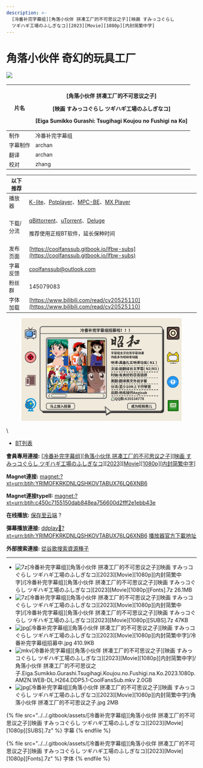 ```yaml
---
description: >-
  [冷番补完字幕组][角落小伙伴 拼凑工厂的不可思议之子][映画 すみっコぐらし
  ツギハギ工場のふしぎなコ][2023][Movie][1080p][内封简繁中字]
---
```


# 角落小伙伴 奇幻的玩具工厂

![](https://s21.ax1x.com/2024/07/30/pkLr6Xt.jpg)







| 片名   | <p>[角落小伙伴 拼凑工厂的不可思议之子]</p><p>[映画 すみっコぐらし ツギハギ工場のふしぎなコ]</p><p>[Eiga Sumikko Gurashi: Tsugihagi Koujou no Fushigi na Ko]</p> |
| ---- | -------------------------------------------------------------------------------------------------------------------------- |
| 制作   | 冷番补完字幕组                                                                                                                    |
| 字幕制作 | archan                                                                                                                     |
| 翻译   | archan                                                                                                                     |
| 校对   | zhang                                                                                                                      |

&#x20;

| 以下推荐  |                                                                                                                                                                                                                                              |
| ----- | -------------------------------------------------------------------------------------------------------------------------------------------------------------------------------------------------------------------------------------------- |
| 播放器   | [K-lite](https://codecguide.com/download\_kl.htm)、[Potplayer](https://potplayer.daum.net/)、[MPC-BE](https://sourceforge.net/projects/mpcbe/)、[MX Player](https://www.lanzoui.com/b688551)                                                    |
| 下载/分流 | <p><a href="https://github.com/c0re100/qBittorrent-Enhanced-Edition/releases">qBittorrent</a>、<a href="https://hungryxhz.lanzouu.com/iUAtd058gd4h">uTorrent</a>、<a href="https://deluge-torrent.org/">Deluge</a></p><p>推荐使用正规BT软件，延长保种时间</p> |
| 发布页面  | [https://coolfanssub.gitbook.io/lfbw-subs](https://coolfanssub.gitbook.io/lfbw-subs)                                                                                                                                                         |
| 字幕反馈  | coolfanssub@outlook.com                                                                                                                                                                                                                      |
| 粉丝群   | 145079083                                                                                                                                                                                                                                    |
| 字体加载  | [https://www.bilibili.com/read/cv20525110](https://www.bilibili.com/read/cv20525110)                                                                                                                                                         |

&#x20;

<figure><img src="../../.gitbook/assets/5a6a1839945ad256c3445cfbb771b189_978071a1a11bf17e9f995c7a73e90c02.jpg" alt=""><figcaption></figcaption></figure>

\


* [BT列表](https://share.dmhy.org/topics/view/675298\_2023\_Movie\_1080p.html#tabs-1)

**會員專用連接:** [\[冷番补完字幕组\]\[角落小伙伴 拼凑工厂的不可思议之子\]\[映画 すみっコぐらし ツギハギ工場のふしぎなコ\]\[2023\]\[Movie\]\[1080p\]\[内封简繁中字\]](https://dl.dmhy.org/2024/07/30/c450c7155150dab848ea756600d2fff2e1ebb43e.torrent)

**Magnet連接:** [magnet:?xt=urn:btih:YRIMOFKRKDNLQSHKOVTABUX76LQ6XNB6](https://magnet/?xt=urn:btih:YRIMOFKRKDNLQSHKOVTABUX76LQ6XNB6\&dn=\&tr=http%3A%2F%2F104.143.10.186%3A8000%2Fannounce\&tr=udp%3A%2F%2F104.143.10.186%3A8000%2Fannounce\&tr=http%3A%2F%2Ftracker.openbittorrent.com%3A80%2Fannounce\&tr=http%3A%2F%2Ftracker3.itzmx.com%3A6961%2Fannounce\&tr=http%3A%2F%2Ftracker4.itzmx.com%3A2710%2Fannounce\&tr=http%3A%2F%2Ftracker.publicbt.com%3A80%2Fannounce\&tr=http%3A%2F%2Ftracker.prq.to%2Fannounce\&tr=http%3A%2F%2Fopen.acgtracker.com%3A1096%2Fannounce\&tr=https%3A%2F%2Ft-115.rhcloud.com%2Fonly\_for\_ylbud\&tr=http%3A%2F%2Ftracker1.itzmx.com%3A8080%2Fannounce\&tr=http%3A%2F%2Ftracker2.itzmx.com%3A6961%2Fannounce\&tr=udp%3A%2F%2Ftracker1.itzmx.com%3A8080%2Fannounce\&tr=udp%3A%2F%2Ftracker2.itzmx.com%3A6961%2Fannounce\&tr=udp%3A%2F%2Ftracker3.itzmx.com%3A6961%2Fannounce\&tr=udp%3A%2F%2Ftracker4.itzmx.com%3A2710%2Fannounce\&tr=http%3A%2F%2Fnyaa.tracker.wf%3A7777%2Fannounce)

**Magnet連接typeII:** [magnet:?xt=urn:btih:c450c7155150dab848ea756600d2fff2e1ebb43e](https://magnet/?xt=urn:btih:c450c7155150dab848ea756600d2fff2e1ebb43e)

**在线播放:** [保存至云端](https://mypikpak.com/drive/url-checker?url=magnet:?xt=urn:btih:c450c7155150dab848ea756600d2fff2e1ebb43e) ?

**彈幕播放連接:** [ddplay:magnet:?xt=urn:btih:YRIMOFKRKDNLQSHKOVTABUX76LQ6XNB6](ddplay:magnet:?xt=urn:btih:YRIMOFKRKDNLQSHKOVTABUX76LQ6XNB6\&dn=\&tr=http%3A%2F%2F104.143.10.186%3A8000%2Fannounce\&tr=udp%3A%2F%2F104.143.10.186%3A8000%2Fannounce\&tr=http%3A%2F%2Ftracker.openbittorrent.com%3A80%2Fannounce\&tr=http%3A%2F%2Ftracker3.itzmx.com%3A6961%2Fannounce\&tr=http%3A%2F%2Ftracker4.itzmx.com%3A2710%2Fannounce\&tr=http%3A%2F%2Ftracker.publicbt.com%3A80%2Fannounce\&tr=http%3A%2F%2Ftracker.prq.to%2Fannounce\&tr=http%3A%2F%2Fopen.acgtracker.com%3A1096%2Fannounce\&tr=https%3A%2F%2Ft-115.rhcloud.com%2Fonly\_for\_ylbud\&tr=http%3A%2F%2Ftracker1.itzmx.com%3A8080%2Fannounce\&tr=http%3A%2F%2Ftracker2.itzmx.com%3A6961%2Fannounce\&tr=udp%3A%2F%2Ftracker1.itzmx.com%3A8080%2Fannounce\&tr=udp%3A%2F%2Ftracker2.itzmx.com%3A6961%2Fannounce\&tr=udp%3A%2F%2Ftracker3.itzmx.com%3A6961%2Fannounce\&tr=udp%3A%2F%2Ftracker4.itzmx.com%3A2710%2Fannounce\&tr=http%3A%2F%2Fnyaa.tracker.wf%3A7777%2Fannounce) [播放器官方下載地址](http://www.dandanplay.com/?from=dmhy)

**外部搜索連接:** [從谷歌搜索資源種子](https://www.google.com/search?oe=utf-8\&q=c450c7155150dab848ea756600d2fff2e1ebb43e)

***

* ![7z](https://share.dmhy.org/images/icon/7z.gif)\[冷番补完字幕组]\[角落小伙伴 拼凑工厂的不可思议之子]\[映画 すみっコぐらし ツギハギ工場のふしぎなコ]\[2023]\[Movie]\[1080p]\[内封简繁中字]/\[冷番补完字幕组]\[角落小伙伴 拼凑工厂的不可思议之子]\[映画 すみっコぐらし ツギハギ工場のふしぎなコ]\[2023]\[Movie]\[1080p]\[Fonts].7z 26.1MB
* ![7z](https://share.dmhy.org/images/icon/7z.gif)\[冷番补完字幕组]\[角落小伙伴 拼凑工厂的不可思议之子]\[映画 すみっコぐらし ツギハギ工場のふしぎなコ]\[2023]\[Movie]\[1080p]\[内封简繁中字]/\[冷番补完字幕组]\[角落小伙伴 拼凑工厂的不可思议之子]\[映画 すみっコぐらし ツギハギ工場のふしぎなコ]\[2023]\[Movie]\[1080p]\[SUBS].7z 47KB
* ![jpg](https://share.dmhy.org/images/icon/jpg.gif)\[冷番补完字幕组]\[角落小伙伴 拼凑工厂的不可思议之子]\[映画 すみっコぐらし ツギハギ工場のふしぎなコ]\[2023]\[Movie]\[1080p]\[内封简繁中字]/冷番补完字幕组招募中.jpg 410.9KB
* ![mkv](https://share.dmhy.org/images/icon/mkv.gif)\[冷番补完字幕组]\[角落小伙伴 拼凑工厂的不可思议之子]\[映画 すみっコぐらし ツギハギ工場のふしぎなコ]\[2023]\[Movie]\[1080p]\[内封简繁中字]/角落小伙伴 拼凑工厂的不可思议之子.Eiga.Sumikko.Gurashi.Tsugihagi.Koujou.no.Fushigi.na.Ko.2023.1080p.AMZN.WEB-DL.H264.DDP5.1-CoolFansSub.mkv 2.0GB
* ![jpg](https://share.dmhy.org/images/icon/jpg.gif)\[冷番补完字幕组]\[角落小伙伴 拼凑工厂的不可思议之子]\[映画 すみっコぐらし ツギハギ工場のふしぎなコ]\[2023]\[Movie]\[1080p]\[内封简繁中字]/角落小伙伴 拼凑工厂的不可思议之子.jpg 2MB





{% file src="../../.gitbook/assets/[冷番补完字幕组][角落小伙伴 拼凑工厂的不可思议之子][映画 すみっコぐらし ツギハギ工場のふしぎなコ][2023][Movie][1080p][SUBS].7z" %}
字幕
{% endfile %}



{% file src="../../.gitbook/assets/[冷番补完字幕组][角落小伙伴 拼凑工厂的不可思议之子][映画 すみっコぐらし ツギハギ工場のふしぎなコ][2023][Movie][1080p][Fonts].7z" %}
字体
{% endfile %}
